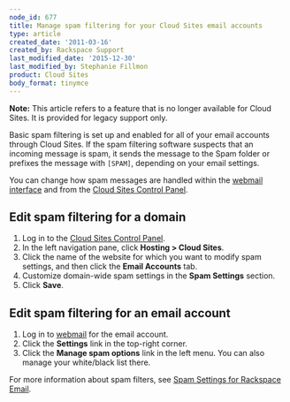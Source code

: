 ```yaml
---
node_id: 677
title: Manage spam filtering for your Cloud Sites email accounts
type: article
created_date: '2011-03-16'
created_by: Rackspace Support
last_modified_date: '2015-12-30'
last_modified_by: Stephanie Fillmon
product: Cloud Sites
body_format: tinymce
---
```


**Note:** This article refers to a feature that is no longer available
for Cloud Sites. It is provided for legacy support only.

Basic spam filtering is set up and enabled for all of your email
accounts through Cloud Sites. If the spam filtering software suspects
that an incoming message is spam, it sends the message to the Spam
folder or prefixes the message with `[SPAM]`, depending on your email
settings.

You can change how spam messages are handled within the [webmail
interface](http://mail.emailsrvr.com) and from the [Cloud Sites Control
Panel](https://manage.rackspacecloud.com).

Edit spam filtering for a domain
--------------------------------

1.  Log in to the [Cloud Sites Control
    Panel](https://manage.rackspacecloud.com).
2.  In the left navigation pane, click **Hosting &gt; Cloud Sites**.
3.  Click the name of the website for which you want to modify spam
    settings, and then click the **Email Accounts** tab.
4.  Customize domain-wide spam settings in the **Spam
    Settings** section.
5.  Click **Save**.

Edit spam filtering for an email account
----------------------------------------

1.  Log in to [webmail](http://mail.emailsrvr.com) for the
    email account.
2.  Click the **Settings** link in the top-right corner.
3.  Click the **Manage spam options** link in the left menu.
    You can also manage your white/black list there.

For more information about spam filters, see [Spam Settings for
Rackspace
Email](/howto/spam-settings-for-rackspace-email).

